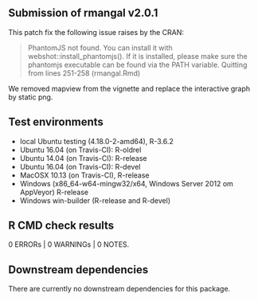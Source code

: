 ## Submission of rmangal v2.0.1

This patch fix the following issue raises by the CRAN:
> PhantomJS not found. You can install it with webshot::install_phantomjs(). If
> it is installed, please make sure the phantomjs executable can be found via the
> PATH variable. Quitting from lines 251-258 (rmangal.Rmd) 

We removed mapview from the vignette and replace the interactive graph by static png.

## Test environments

* local Ubuntu testing (4.18.0-2-amd64), R-3.6.2
* Ubuntu 16.04 (on Travis-CI): R-oldrel
* Ubuntu 14.04 (on Travis-CI): R-release
* Ubuntu 16.04 (on Travis-CI): R-devel
* MacOSX 10.13 (on Travis-CI), R-release
* Windows (x86_64-w64-mingw32/x64, Windows Server 2012 om AppVeyor) R-release
* Windows win-builder (R-release and R-devel)


## R CMD check results

0 ERRORs | 0 WARNINGs | 0 NOTES.


## Downstream dependencies

There are currently no downstream dependencies for this package.
